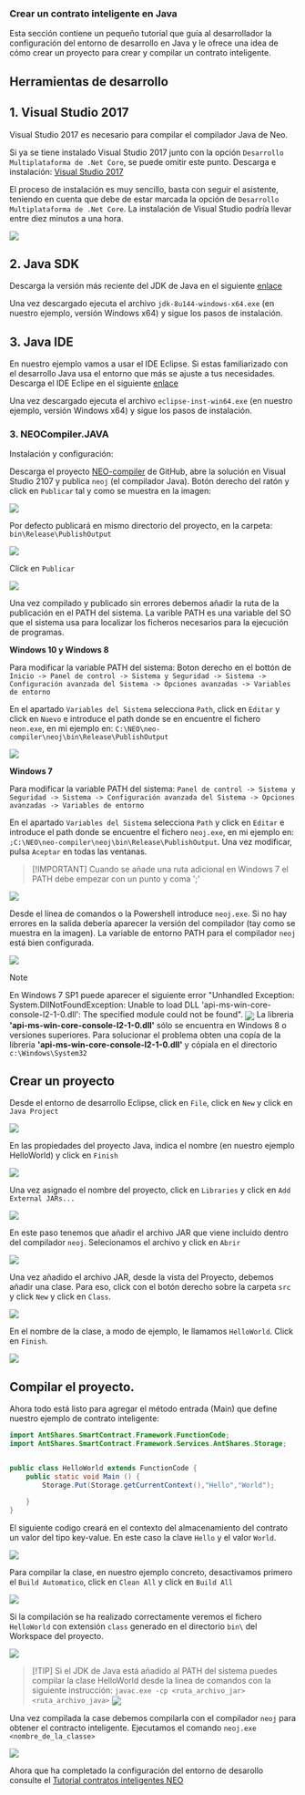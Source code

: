 
### Crear un contrato inteligente en Java
Esta sección contiene un pequeño tutorial que guía al desarrollador la configuración del entorno de desarrollo en Java y le ofrece una idea de cómo crear un proyecto para crear y compilar un contrato inteligente.


## Herramientas de desarrollo

## 1. Visual Studio 2017

Visual Studio 2017 es necesario para compilar el compilador Java de Neo.

Si ya se tiene instalado Visual Studio 2017 junto con la opción `Desarrollo Multiplataforma de .Net Core`, se puede omitir este punto. Descarga e instalación: [Visual Studio 2017](https://www.visualstudio.com/products/visual-studio-community-vs)

El proceso de instalación es muy sencillo, basta con seguir el asistente, teniendo en cuenta que debe de estar marcada la opción de `Desarrollo Multiplataforma de .Net Core`. La instalación de Visual Studio podría llevar entre diez minutos a una hora.

<img style="vertical-align: middle" src="assets/getting-started-java/install_core_cross_platform_development_toolset.png">

## 2. Java SDK

Descarga la versión más reciente del JDK de Java en el siguiente [enlace](http://www.oracle.com/technetwork/java/javase/downloads/jdk8-downloads-2133151.html)

Una vez descargado ejecuta el archivo `jdk-8u144-windows-x64.exe` (en nuestro ejemplo, versión Windows x64) y sigue los pasos de instalación.

## 3. Java IDE

En nuestro ejemplo vamos a usar el IDE Eclipse. Si estas familiarizado con el desarrollo Java usa el entorno que más se ajuste a tus necesidades. Descarga el IDE Eclipe en el siguiente [enlace](http://www.eclipse.org/downloads/)

Una vez descargado ejecuta el archivo  `eclipse-inst-win64.exe` (en nuestro ejemplo, versión Windows x64) y sigue los pasos de instalación.



### 3. NEOCompiler.JAVA

Instalación y configuración:

Descarga el proyecto [NEO-compiler](https://github.com/neo-project/neo-compiler) de GitHub, abre la solución en Visual Studio 2107 y publica `neoj` (el compilador Java). Botón derecho del ratón y click en `Publicar` tal y como se muestra en la imagen:

<img style="vertical-align: middle" src="assets/getting-started-java/publish_neo_compiler_msil_project.png">

Por defecto publicará en mismo directorio del proyecto, en la carpeta: `bin\Release\PublishOutput`

<img style="vertical-align: middle" src="assets/getting-started-java/publish_and_profile_settings.png">

Click en `Publicar`

<img style="vertical-align: middle" src="assets/getting-started-java/compile_and_publish.png">

Una vez compilado y publicado sin errores debemos añadir la ruta de la publicación en el PATH del sistema. La varible PATH es una variable del SO que el sistema usa para localizar los ficheros necesarios para la ejecución de programas.

**Windows 10 y Windows 8**

  Para modificar la variable PATH del sistema: 
  Boton derecho en el bottón de `Inicio -> Panel de control -> Sistema y Seguridad -> Sistema -> Configuración avanzada del Sistema -> Opciones avanzadas -> Variables de entorno`
  
   En el apartado `Variables del Sistema` selecciona `Path`, click en `Editar` y click en `Nuevo` e introduce el path donde se en encuentre el fichero `neon.exe`, en mi ejemplo en: `C:\NEO\neo-compiler\neoj\bin\Release\PublishOutput`
 
 <img style="vertical-align: middle" src="assets/getting-started-java/w10_edit_environmental_variables.png">
  

**Windows 7**

  Para modificar la variable PATH del sistema: 
  `Panel de control -> Sistema y Seguridad -> Sistema -> Configuración avanzada del Sistema -> Opciones avanzadas -> Variables de entorno`
  
  En el apartado `Variables del Sistema` selecciona `Path` y click en `Editar` e introduce el path donde se encuentre el fichero `neoj.exe`,  en mi ejemplo en: `;C:\NEO\neo-compiler\neoj\bin\Release\PublishOutput`. Una vez modificar, pulsa `Aceptar` en todas las ventanas.
 
> [!IMPORTANT] Cuando se añade una ruta adicional en Windows 7 el PATH debe empezar con un punto y coma ';'
 
<img style="vertical-align: middle" src="assets/getting-started-java/w7_edit_environmental_variables.png">

  Desde el línea de comandos o la Powershell introduce `neoj.exe`. Si no hay errores en la salida debería aparecer la versión del compilador (tay como se muestra en la imagen). La variable de entorno PATH para el compilador `neoj` está bien configurada.
  
<img style="vertical-align: middle" src="assets/getting-started-java/powershell_enviornment_variabled_updated_correctly.png">

> [!NOTE]
> En Windows 7 SP1 puede aparecer el siguiente error "Unhandled Exception: System.DllNotFoundException: Unable to load DLL 'api-ms-win-core-console-l2-1-0.dll': The specified module could not be found". 
> <img style="vertical-align: middle" src="assets/getting-started-java/api_ms_win_core_console_error.png">
> La libreria **'api-ms-win-core-console-l2-1-0.dll'** sólo se encuentra en Windows 8 o versiones superiores. Para solucionar el problema obten una copía de la libreria **'api-ms-win-core-console-l2-1-0.dll'** y cópiala en el directorio `c:\Windows\System32`

## Crear un proyecto

Desde el entorno de desarrollo Eclipse, click en `File`, click en `New` y click en `Java Project`

<img style="vertical-align: middle" src="assets/getting-started-java/java_ide_eclipse_1.png">

En las propiedades del proyecto Java, indica el nombre (en nuestro ejemplo HelloWorld) y click en `Finish`

<img style="vertical-align: middle" src="assets/getting-started-java/java_ide_eclipse_2.png">

Una vez asignado el nombre del proyecto, click en `Libraries` y click en `Add External JARs...`

<img style="vertical-align: middle" src="assets/getting-started-java/java_ide_eclipse_3.png">

En este paso tenemos que añadir el archivo JAR que viene incluido dentro del compilador `neoj`. Selecionamos
el archivo y click en `Abrir`

<img style="vertical-align: middle" src="assets/getting-started-java/java_ide_eclipse_4.png">

Una vez añadido el archivo JAR, desde la vista del Proyecto, debemos añadir una clase. Para eso, click con el botón derecho sobre la carpeta `src` y click `New` y click en `Class`. 

<img style="vertical-align: middle" src="assets/getting-started-java/java_ide_eclipse_5.png">

En el nombre de la clase, a modo de ejemplo, le llamamos `HelloWorld`. Click en `Finish`.

<img style="vertical-align: middle" src="assets/getting-started-java/java_ide_eclipse_6.png">


## Compilar el proyecto.

Ahora todo está listo para agregar el método entrada (Main) que define nuestro ejemplo de contrato inteligente:

```java
import AntShares.SmartContract.Framework.FunctionCode;
import AntShares.SmartContract.Framework.Services.AntShares.Storage;


public class HelloWorld extends FunctionCode {
	public static void Main () {
		Storage.Put(Storage.getCurrentContext(),"Hello","World");
		
	}
}
```
El siguiente codigo creará en el contexto del almacenamiento del contrato un valor del tipo key-value. En este caso la clave `Hello` y el valor `World`.

<img style="vertical-align: middle" src="assets/getting-started-java/java_ide_eclipse_7.png">

Para compilar la clase, en nuestro ejemplo concreto, desactivamos primero el `Build Automatico`, click en `Clean All` y click en `Build All`

<img style="vertical-align: middle" src="assets/getting-started-java/java_ide_eclipse_8.png">



Si la compilación se ha realizado correctamente veremos el fichero `HelloWorld` con extensión `class` generado en el directorio `bin\` del Workspace del proyecto.

<img style="vertical-align: middle" src="assets/getting-started-java/java_ide_eclipse_9.png">

>[!TIP] Si el JDK de Java está añadido al PATH del sistema puedes compilar la clase HelloWorld desde la linea de comandos
>con la siguiente instrucción: `javac.exe -cp <ruta_archivo_jar> <ruta_archivo_java>`
> <img style="vertical-align: middle" src="assets/getting-started-java/java_ide_eclipse_10.png">

Una vez compilada la case debemos compilarla con el compilador `neoj` para obtener el contracto inteligente. Ejecutamos el comando `neoj.exe <nombre_de_la_classe>`

<img style="vertical-align: middle" src="assets/getting-started-java/java_ide_eclipse_11.png">


Ahora que ha completado la configuración del entorno de desarollo consulte el [Tutorial contratos inteligentes NEO](tutorial.md)
